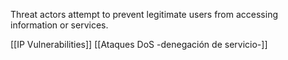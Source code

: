 Threat actors attempt to prevent legitimate users from accessing information or services.

[[IP Vulnerabilities]]
[[Ataques DoS -denegación de servicio-]]
